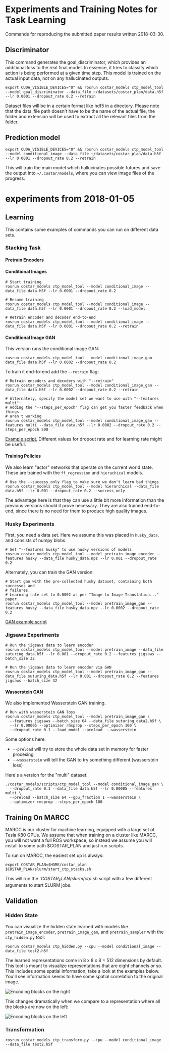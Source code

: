 
# Experiments and Training Notes for Task Learning

Commands for reproducing the submitted paper results written 2018-03-30.

## Discriminator

This command generates the goal_discriminator, which provides an additional loss to the real final model. In essence, it tries to classify which action is being performed at a given time step. This model is trained on the actual input data, not on any hallucinated outputs.

```
export CUDA_VISIBLE_DEVICES="0" && rosrun costar_models ctp_model_tool --model goal_discriminator --data_file ~/datasets/costar_plan/data.h5f --lr 0.0001 --dropout_rate 0.2 --retrain
```

Dataset files will be in a certain format like hdf5 in a directory. Please note that the data_file path doesn't have to be the name of the actual file, the folder and extension will be used to extract all the relevant files from the folder.

## Prediction model

```
export CUDA_VISIBLE_DEVICES="0" && rosrun costar_models ctp_model_tool --model conditional_image --data_file ~/datasets/costar_plan/data.h5f --lr 0.0001 --dropout_rate 0.2 --retrain
```

This will train the main model which hallucinates possible futures and save the output into `~/.costar/models`, where you can view image files of the progress.


# experiments from 2018-01-05

## Learning

This contains some examples of commands you can run on different data sets.

### Stacking Task

#### Pretrain Encoders

#### Conditional Images

```
# Start training
rosrun costar_models ctp_model_tool --model conditional_image --data_file data.h5f --lr 0.0001 --dropout_rate 0.2

# Resume training
rosrun costar_models ctp_model_tool --model conditional_image --data_file data.h5f --lr 0.0001 --dropout_rate 0.2 --load_model

# Retrain encoder and decoder end-to-end
rosrun costar_models ctp_model_tool --model conditional_image --data_file data.h5f --lr 0.0001 --dropout_rate 0.2 --retrain
```

#### Conditional Image GAN

This version runs the conditional image GAN:

```
rosrun costar_models ctp_model_tool --model conditional_image_gan --data_file data.h5f --lr 0.0002 --dropout_rate 0.2 
```

To train it end-to-end add the `--retrain` flag:
```
# Retrain encoders and decoders with "--retrain"
rosrun costar_models ctp_model_tool --model conditional_image_gan --data_file data.h5f --lr 0.0002 --dropout_rate 0.2 --retrain

# Alternately, specify the model set we want to use with "--features multi":
# Adding the "--steps_per_epoch" flag can get you faster feedback when things
# aren't working
rosrun costar_models ctp_model_tool --model conditional_image_gan --features multi --data_file data.h5f --lr 0.0002 --dropout_rate 0.2 --steps_per_epoch 500
```

[Example script.](../commands/multi_conditional_image_gan.sh) Different values for dropout rate and for learning rate might be useful.

#### Training Policies

We also learn "actor" networks that operate on the current world state. These are trained with the `ff_regression` and `hierachical` models.

```
# Use the --success_only flag to make sure we don't learn bad things
rosrun costar_models ctp_model_tool --model hierarchical --data_file data.h5f --lr 0.001 --dropout_rate 0.2 --success_only
```

The advantage here is that they can use a little bit more information than the previous versions should it prove necessary. They are also trained end-to-end, since there is no need for them to produce high quality images.

### Husky Experiments

First, you need a data set. Here we assume this was placed in `husky_data`, and consists of numpy blobs.

```
# Set "--features husky" to use husky versions of models
rosrun costar_models ctp_model_tool --model pretrain_image_encoder --features husky --data_file husky_data.npz --lr 0.001 --dropout_rate 0.2
```

Alternately, you can train the GAN version:

```
# Start gan with the pre-collected husky dataset, containing both successes and
# failures.
# Learning rate set to 0.0002 as per "Image to Image Translation..." paper.
rosrun costar_models ctp_model_tool --model pretrain_image_gan --features husky --data_file husky_data.npz --lr 0.0002 --dropout_rate 0.2
```
[GAN example script](../commands/husky_pretrain_image_gan.sh)

### Jigsaws Experiments

```
# Run the jigsaws data to learn encoder
rosrun costar_models ctp_model_tool --model pretrain_image --data_file suturing_data.h5f --lr 0.001 --dropout_rate 0.2 --features jigsaws --batch_size 32

# Run the jigsaws data to learn encoder via GAN
rosrun costar_models ctp_model_tool --model pretrain_image_gan --data_file suturing_data.h5f --lr 0.001 --dropout_rate 0.2 --features jigsaws --batch_size 32
```

#### Wasserstein GAN

We also implemented Wasserstein GAN training.

```
# Run with wasserstein GAN loss
rosrun costar_models ctp_model_tool --model pretrain_image_gan \
  --features jigsaws --batch_size 64 --data_file suturing_data2.h5f \
  --lr 0.00005 --optimizer rmsprop --steps_per_epoch 100 \
  --dropout_rate 0.1 --load_model --preload  --wasserstein
```

Some options here:
  - `--preload` will try to store the whole data set in memory for faster procesing
  - `--wasserstein` will tell the GAN to try something different (wasserstein loss)

Here's a version for the "multi" dataset:

```
./costar_models/scripts/ctp_model_tool --model conditional_image_gan \
  --dropout_rate 0.1 --data_file data.h5f --lr 0.00005 --features multi \
  --preload --batch_size 64 --gpu_fraction 1 --wasserstein \
  --optimizer rmsprop --steps_per_epoch 100 
```

## Training On MARCC

MARCC is our cluster for machine learning, equipped with a large set of Tesla K80 GPUs. We assume that when training on a cluster like MARCC, you will not want a full ROS workspace, so instead we assume you will install to some path $COSTAR_PLAN and just run scripts.

To run on MARCC, the easiest set up is always:
```
export COSTAR_PLAN=$HOME/costar_plan
$COSTAR_PLAN/slurm/start_ctp_stacks.sh
```

This will run the `$COSTAR_PLAN/slurm/ctp.sh$ script with a few different arguments to start SLURM jobs.


## Validation

### Hidden State

You can visualize the hidden state learned with models like `pretrain_image_encoder`, `pretrain_image_gan`, and `pretrain_sampler` with the `ctp_hidden.py` tool:

```
rosrun costar_models ctp_hidden.py --cpu --model conditional_image --data_file test2.h5f
```

The learned representations come in 8 x 8 x 8 = 512 dimensions by default. This tool is meant to visualize representations that are eight channels or so. This includes some spatial information; take a look at the examples below. You'll see information seems to have some spatial correlation to the original image.

![Encoding blocks on the right](hidden1.png)

This changes dramatically when we compare to a representation where all the blocks are now on the left:

![Encoding blocks on the left](hidden2.png)

### Transformation

```
rosrun costar_models ctp_transform.py --cpu --model conditional_image --data_file test2.h5f
```

